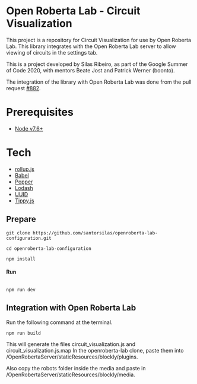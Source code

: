 # Open Roberta Lab -  Circuit Visualization

This project is a repository for Circuit Visualization for use by Open Roberta Lab. This library integrates with the Open Roberta Lab server to allow viewing of circuits in the settings tab.

This is a project developed by Silas Ribeiro, as part of the Google Summer of Code 2020, with mentors Beate Jost and
Patrick Werner (boonto).


The integration of the library with Open Roberta Lab was done from the pull request [#882](https://github.com/OpenRoberta/openroberta-lab/pull/882).

# Prerequisites
- [Node v7.6+](http://nodejs.org/)

# Tech
- [rollup.js](https://rollupjs.org/guide/en/)
- [Babel](https://babeljs.io/)
- [Popper](https://popper.js.org/)
- [Lodash](https://lodash.com/)
- [UUID](https://www.npmjs.com/package/uuid)
- [Tippy.js](https://atomiks.github.io/tippyjs/)


## Prepare

```
git clone https://github.com/santorsilas/openroberta-lab-configuration.git

cd openroberta-lab-configuration

npm install
```

#### Run

```

npm run dev

```

## Integration with Open Roberta Lab

Run the following command at the terminal.

```
npm run build

```

This will generate the files circuit_visualization.js and circuit_visualization.js.map
In the openroberta-lab clone, paste them into /OpenRobertaServer/staticResources/blockly/plugins.

Also copy the robots folder inside the media and paste in /OpenRobertaServer/staticResources/blockly/media.


